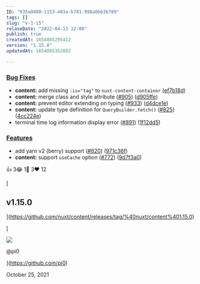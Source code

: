 ```yaml
---
ID: "935a0480-1153-403a-b781-998a0bb3b709"
tags: []
slug: "v-1-15"
relaseDate: "2022-04-13 12:00"
publish: true
createdAt: 1654085295412
version: "1.15.0"
updatedAt: 1654085352082

---
```

### [Bug Fixes](/changelog/#bug-fixes)

*   **content:** add missing `:is="tag"` to `nuxt-content-container` ([ef7b18d](https://github.com/nuxt/content/commit/ef7b18dde22e9c10db4d8ad4f6c1ab0a0c7b1790))
*   **content:** merge class and style attribute ([#905](https://github.com/nuxt/content/issues/905)) ([d905ffe](https://github.com/nuxt/content/commit/d905ffe35bfba8ccfb4db534d6571fcabff8ef8c))
*   **content:** prevent editor extending on typing ([#933](https://github.com/nuxt/content/issues/933)) ([d4dce1e](https://github.com/nuxt/content/commit/d4dce1eabc66d19f31ee412e9eb844517cc60586))
*   **content:** update type definition for `QueryBuilder.fetch()` ([#825](https://github.com/nuxt/content/issues/825)) ([4cc224e](https://github.com/nuxt/content/commit/4cc224ef2779d2000092333ab9b5ac3f99171674))
*   terminal time log information display error ([#891](https://github.com/nuxt/content/issues/891)) ([1f12dd5](https://github.com/nuxt/content/commit/1f12dd59bc0055ec0eb4b333edde0dd4433780ef))

### [Features](/changelog/#features)

*   add yarn v2 (berry) support ([#820](https://github.com/nuxt/content/issues/820)) ([971c36f](https://github.com/nuxt/content/commit/971c36f685e2ef8bc66529c8124aa40969ab8402))
*   **content:** support `useCache` option ([#772](https://github.com/nuxt/content/issues/772)) ([9d7f3a0](https://github.com/nuxt/content/commit/9d7f3a008bb08fae5670d9842fd81832fcfe3beb))

👍 3😂 1🎉 3❤️ 12

[

v1.15.0
-------

](https://github.com/nuxt/content/releases/tag/%40nuxt/content%401.15.0)

[

![](https://avatars.githubusercontent.com/u/5158436?v=4)

@pi0

](https://github.com/pi0)

October 25, 2021
